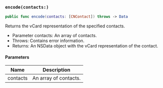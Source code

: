### `encode(contacts:)`

```swift
public func encode(contacts: [CNContact]) throws -> Data
```

Returns the vCard representation of the specified contacts.
- Parameter contacts: An array of contacts.
- Throws: Contains error information.
- Returns: An NSData object with the vCard representation of the contact.

#### Parameters

| Name | Description |
| ---- | ----------- |
| contacts | An array of contacts. |